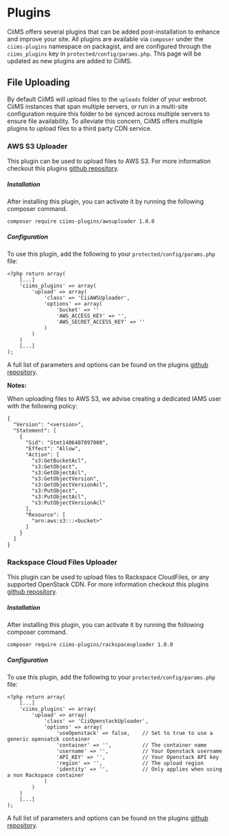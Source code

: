 # Plugins

CiiMS offers several plugins that can be added post-installation to enhance and improve your site. All plugins are available via ```composer``` under the ```ciims-plugins``` namespace on packagist, and are configured through the ```ciims_plugins``` key in ```protected/config/params.php```. This page will be updated as new plugins are added to CiiMS.

## File Uploading

By default CiiMS will upload files to the ```uploads``` folder of your webroot. CiiMS instances that span multiple servers, or run in a multi-site configuration require this folder to be synced across multiple servers to ensure file availability. To alleviate this concern, CiiMS offers multiple plugins to upload files to a third party CDN service.

### AWS S3 Uploader

This plugin can be used to upload files to AWS S3. For more information checkout this plugins [github repository](https://github.com/charlesportwoodii/CiiAWSUploader).

##### Installation

After installing this plugin, you can activate it by running the following composer command.

```
composer require ciims-plugins/awsuploader 1.0.0
```

##### Configuration

To use this plugin, add the following to your ```protected/config/params.php``` file:

```
<?php return array(
    [...]
    'ciims_plugins' => array(
        'upload' => array(
            'class' => 'CiiAWSUploader',
            'options' => array(
                'bucket' => ''
                'AWS_ACCESS_KEY' => '',
                'AWS_SECRET_ACCESS_KEY' => ''
            )
        )
    )
    [...]
);
```

A full list of parameters and options can be found on the plugins [github repository](https://github.com/charlesportwoodii/CiiAWSUploader).

__Notes:__

When uploading files to AWS S3, we advise creating a dedicated IAMS user with the following policy:

```
{
  "Version": "<version>",
  "Statement": [
    {
      "Sid": "Stmt1406407897000",
      "Effect": "Allow",
      "Action": [
        "s3:GetBucketAcl",
        "s3:GetObject",
        "s3:GetObjectAcl",
        "s3:GetObjectVersion",
        "s3:GetObjectVersionAcl",
        "s3:PutObject",
        "s3:PutObjectAcl",
        "s3:PutObjectVersionAcl"
      ],
      "Resource": [
        "arn:aws:s3:::<bucket>"
      ]
    }
  ]
}
```

### Rackspace Cloud Files Uploader

This plugin can be used to upload files to Rackspace CloudFiles, or any supported OpenStack CDN. For more information checkout this plugins [github repository](https://github.com/charlesportwoodii/CiiOpenstackUploader).

##### Installation

After installing this plugin, you can activate it by running the following composer command.

```
composer require ciims-plugins/rackspaceuploader 1.0.0
```

##### Configuration

To use this plugin, add the following to your ```protected/config/params.php``` file:

```
<?php return array(
    [...]
    'ciims_plugins' => array(
        'upload' => array(
            'class' => 'CiiOpenstackUploader',
            'options' => array(
                'useOpenstack' => false,    // Set to true to use a generic opensatck container
                'container' => '',          // The container name
                'username' => '',           // Your Openstack username
                'API_KEY' => '',            // Your Openstack API key
                'region' => '',             // The upload region
                'identity' => '',           // Only applies when using a non Rackspace container
            )
        )
    )
    [...]
);
```

A full list of parameters and options can be found on the plugins [github repository](https://github.com/charlesportwoodii/CiiOpenstackUploader).